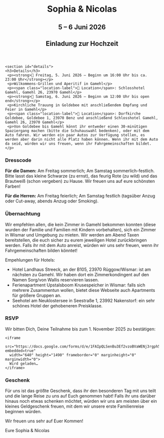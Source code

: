 <html lang="en">
<head>
  <meta charset="UTF-8" />
  <meta name="viewport" content="width=device-width, initial-scale=1.0" />
  <title>Sophia & Nicolas Hochzeit</title>
  <link rel="stylesheet" href="style.css" />
  <link href="https://fonts.googleapis.com/css2?family=Merriweather&family=Playfair+Display:wght@700&display=swap" rel="stylesheet">
</head>
<body>
  <header>
    <h1>Sophia & Nicolas</h1>
    <h2>5 – 6 Juni 2026</h2>
    <h2>Einladung zur Hochzeit</h2>
  </header>

    <section id="details">
    <h3>Details</h3>
     <p><strong>📅 Freitag, 5. Juni 2026 – Beginn um 16:00 Uhr bis ca. 23:00 Uhr</strong></p>
     <p>Wilkommens-Grillen und Aperitif in Gamehl</p>
     <p><span class="location-label">📍 Location</span>: Schlosshotel Gamehl, Gamehl 26, 23970 Gamehl</p>
     <p><strong>📅 Samstag, 6. Juni 2026 – Beginn um 12:00 Uhr bis open end</strong></p>
     <p>Kirchliche Trauung in Goldebee mit anschließendem Empfang und Feier in Gamehl</p>
     <p><span class="location-label">📍 Location</span>: Dorfkirche Goldebee, Goldebee 1, 23970 Benz und anschließend Schlosshotel Gamehl, Gamehl 26, 23970 Gamehl</p>
     <p>Von Goldebee bis Gamehl könnt ihr entweder einen 30-minütigen Spaziergang machen (bitte die Schuhauswahl bedenken), oder mit dem Auto fahren. Wir werden ein paar Autos zur Verfügung stellen, es werden aber darin nicht alle Platz haben können. Wenn ihr mit dem Auto da seid, würden wir uns freuen, wenn ihr Fahrgemeinschaften bildet.</p>
  </section>
  
   <section id="Dresscode">
  <h3>Dresscode</h3>
    <p><strong>Für die Damen:</strong> Am Freitag sommerlich; Am Samstag sommerlich-festlich. Bitte lasst das kleine Schwarze (zu ernst), das feurig Rote (zu wild) und das Brautweiß (schon vergeben) zu Hause. Wir freuen uns auf eure schönsten Farben!</p>
     <p><strong>Für die Herren:</strong> Am Freitag feierlich; Am Samstag festlich (tagsüber Anzug oder Cut-away, abends Anzug oder Smoking).</p>

</section>

 <section id="Übernachtung">
  <h3>Übernachtung</h3>
  <p>Wir empfehlen allen, die kein Zimmer in Gamehl bekommen konnten (diese wurden der Familie und Familien mit Kindern vorbehalten), sich ein Zimmer in Wismar und Umgebung zu mieten. Wir werden am Abend Taxen bereitstellen, die euch sicher zu eurem jeweiligen Hotel zurückbringen werden. Falls ihr mit dem Auto anreist, würden wir uns sehr freuen, wenn ihr Fahrgemeinschaften bilden könntet!</p>
   <p>Empehlungen für Hotels:</p>
   <ul class="flower-list">
   <li>Hotel Landhaus Streeck, an der B105, 23970 Rüggow/Wismar: ist am nächsten zu Gamehl. Wir haben dort ein Zimmerkondingent auf den Namen Sorg/von Wallis reservieren lassen.</li>
   <li>Ferienapartment Upstalsboom Krusespeicher in Wismar: falls sich mehrere Zusammentun wollen, bietet diese Webseite auch Apartments für größere Gruppen an.</li>
   <li>Seehotel am Neuklostersee in Seestraße 1, 23992 Nakenstorf: ein sehr schönes Hotel der gehobeneren Preisklasse.</li>
</ul>
</section>

  <section id="rsvp">
    <h3>RSVP</h3>
    <p>Wir bitten Dich, Deine Teilnahme bis zum 1. November 2025 zu bestätigen:</p>

    <iframe 
      src="https://docs.google.com/forms/d/e/1FAIpQLSenBu3Ef2vzoBVaWENj3rgph5LsBBgLZ7NyGDs5ZcTqf1ZkhQ/viewform?embedded=true" 
      width="640" height="1490" frameborder="0" marginheight="0" marginwidth="0">
      Wird geladen…
    </iframe> 
  </section>

 <section id="Geschenk">
  <h3>Geschenk</h3>
  <p>Für uns ist das größte Geschenk, dass ihr den besonderen Tag mit uns teilt und die lange Reise zu uns auf Euch genommen habt! Falls ihr uns darüber hinaus noch etwas schenken möchtet, würden wir uns am meisten über ein kleines Geldgeschenk freuen, mit dem wir unsere erste Familienreise beginnen würden.</p>
</section>

<footer>
  <p>Wir freuen uns sehr auf Euer Kommen!</p>
  <p>Eure Sophia & Nicolas</p>
</footer>

</body>
</html>
